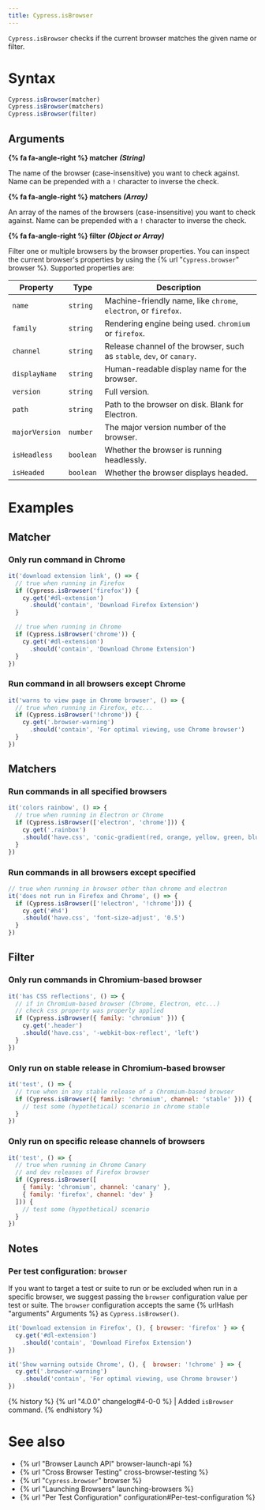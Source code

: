 ```yaml
---
title: Cypress.isBrowser
---
```


`Cypress.isBrowser` checks if the current browser matches the given name or filter.

# Syntax

```javascript
Cypress.isBrowser(matcher)
Cypress.isBrowser(matchers)
Cypress.isBrowser(filter)
```

## Arguments

**{% fa fa-angle-right %} matcher**  ***(String)***

The name of the browser (case-insensitive) you want to check against. Name can be prepended with a `!` character to inverse the check.

**{% fa fa-angle-right %} matchers**  ***(Array)***

An array of the names of the browsers (case-insensitive) you want to check against. Name can be prepended with a `!` character to inverse the check.

**{% fa fa-angle-right %} filter**  ***(Object or Array)***

Filter one or multiple browsers by the browser properties. You can inspect the current browser's properties by using the {% url "`Cypress.browser`" browser %}. Supported properties are:

Property | Type | Description
--- | --- | ---
`name`| `string` | Machine-friendly name, like `chrome`, `electron`, or `firefox`.
`family` | `string` | Rendering engine being used. `chromium` or `firefox`.
`channel` | `string` | Release channel of the browser, such as `stable`, `dev`, or `canary`.
`displayName` | `string` | Human-readable display name for the browser.
`version` | `string` | Full version.
`path` | `string` | Path to the browser on disk. Blank for Electron.
`majorVersion` | `number` | The major version number of the browser.
`isHeadless` | `boolean` | Whether the browser is running headlessly.
`isHeaded` | `boolean` | Whether the browser displays headed.

# Examples

## Matcher

### Only run command in Chrome

```javascript
it('download extension link', () => {
  // true when running in Firefox
  if (Cypress.isBrowser('firefox')) {
    cy.get('#dl-extension')
      .should('contain', 'Download Firefox Extension')
  }

  // true when running in Chrome
  if (Cypress.isBrowser('chrome')) {
    cy.get('#dl-extension')
      .should('contain', 'Download Chrome Extension')
  }
})
```

### Run command in all browsers except Chrome

```javascript
it('warns to view page in Chrome browser', () => {
  // true when running in Firefox, etc...
  if (Cypress.isBrowser('!chrome')) {
    cy.get('.browser-warning')
      .should('contain', 'For optimal viewing, use Chrome browser')
  }
})
```

## Matchers

### Run commands in all specified browsers

```javascript
it('colors rainbow', () => {
  // true when running in Electron or Chrome
  if (Cypress.isBrowser(['electron', 'chrome'])) {
    cy.get('.rainbox')
    .should('have.css', 'conic-gradient(red, orange, yellow, green, blue)')
  }
})
```

### Run commands in all browsers except specified

```javascript
// true when running in browser other than chrome and electron
it('does not run in Firefox and Chrome', () => {
  if (Cypress.isBrowser(['!electron', '!chrome'])) {
    cy.get('#h4')
    .should('have.css', 'font-size-adjust', '0.5')
  }
})
```

## Filter

### Only run commands in Chromium-based browser

```javascript
it('has CSS reflections', () => {
  // if in Chromium-based browser (Chrome, Electron, etc...)
  // check css property was properly applied
  if (Cypress.isBrowser({ family: 'chromium' })) {
    cy.get('.header')
    .should('have.css', '-webkit-box-reflect', 'left')
  }
})
```

### Only run on stable release in Chromium-based browser

```javascript
it('test', () => {
  // true when in any stable release of a Chromium-based browser
  if (Cypress.isBrowser({ family: 'chromium', channel: 'stable' })) {
    // test some (hypothetical) scenario in chrome stable
  }
})
```

### Only run on specific release channels of browsers

```javascript
it('test', () => {
  // true when running in Chrome Canary
  // and dev releases of Firefox browser
  if (Cypress.isBrowser([
    { family: 'chromium', channel: 'canary' },
    { family: 'firefox', channel: 'dev' }
  ])) {
    // test some (hypothetical) scenario
  }
})
```

## Notes

### Per test configuration: `browser`

If you want to target a test or suite to run or be excluded when run in a specific browser, we suggest passing the `browser` configuration value per test or suite. The `browser` configuration accepts the same {% urlHash "arguments" Arguments %} as `Cypress.isBrowser()`.

```js
it('Download extension in Firefox', (), { browser: 'firefox' } => {
  cy.get('#dl-extension')
    .should('contain', 'Download Firefox Extension')
})
```

```js
it('Show warning outside Chrome', (), {  browser: '!chrome' } => {
  cy.get('.browser-warning')
    .should('contain', 'For optimal viewing, use Chrome browser')
})
```

{% history %}
{% url "4.0.0" changelog#4-0-0 %} | Added `isBrowser` command.
{% endhistory %}

# See also

- {% url "Browser Launch API" browser-launch-api %}
- {% url "Cross Browser Testing" cross-browser-testing %}
- {% url "`Cypress.browser`" browser %}
- {% url "Launching Browsers" launching-browsers %}
- {% url "Per Test Configuration" configuration#Per-test-configuration %}
